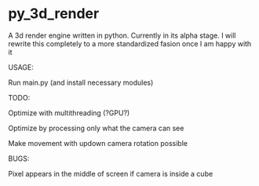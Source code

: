 # py_3d_render
A 3d render engine written in python. Currently in its alpha stage. I will rewrite this completely to a more standardized fasion once I am happy with it



USAGE:

Run main.py (and install necessary modules)



TODO:

Optimize with multithreading (?GPU?)

Optimize by processing only what the camera can see
  
Make movement with updown camera rotation possible
  


BUGS:

Pixel appears in the middle of screen if camera is inside a cube

